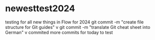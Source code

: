 # newesttest2024
testing for all new things in Flow for 2024
git commit -m "create file structure for Git guides"
v
git commit -m "translate Git cheat sheet into German"
v
commited 
more commits for today to test 
